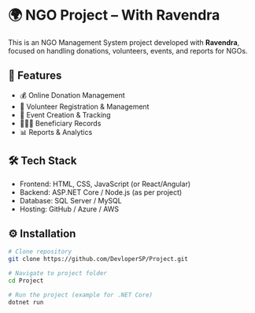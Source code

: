 # 🌍 NGO Project – With Ravendra

This is an NGO Management System project developed with **Ravendra**, focused on handling donations, volunteers, events, and reports for NGOs.

## 🚀 Features
- 💰 Online Donation Management
- 🙋 Volunteer Registration & Management
- 📅 Event Creation & Tracking
- 👨‍👩‍👧 Beneficiary Records
- 📊 Reports & Analytics

## 🛠️ Tech Stack
- Frontend: HTML, CSS, JavaScript (or React/Angular)
- Backend: ASP.NET Core / Node.js (as per project)
- Database: SQL Server / MySQL
- Hosting: GitHub / Azure / AWS

## ⚙️ Installation
```bash
# Clone repository
git clone https://github.com/DevloperSP/Project.git

# Navigate to project folder
cd Project

# Run the project (example for .NET Core)
dotnet run
